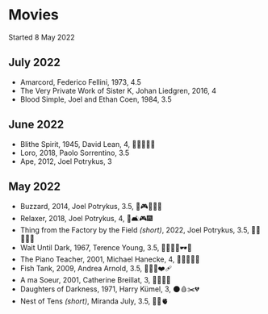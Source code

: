 # Movies

Started 8 May 2022

## July 2022

- Amarcord, Federico Fellini, 1973, 4.5
- The Very Private Work of Sister K, Johan Liedgren, 2016, 4
- Blood Simple, Joel and Ethan Coen, 1984, 3.5

## June 2022

- Blithe Spirit, 1945, David Lean, 4, 💍👻👯‍♀️😰
- Loro,  2018, Paolo Sorrentino, 3.5
- Ape, 2012, Joel Potrykus, 3

## May 2022

- Buzzard, 2014, Joel Potrykus, 3.5, 💸🎮🤘🏻🔪
- Relaxer, 2018, Joel Potrykus, 4, 🥛🛋🎮🎆
- Thing from the Factory by the Field *(short)*, 2022, Joel Potrykus, 3.5, 🤘🏻🏹🍗🤢
- Wait Until Dark, 1967, Terence Young, 3.5, 💉🦹🏻‍♂️🕶🔪
- The Piano Teacher, 2001, Michael Hanecke, 4, 👩‍👦💚🎹🍆
- Fish Tank, 2009, Andrea Arnold, 3.5, 👩‍👧‍👧❤️‍🩹
- A ma Soeur, 2001, Catherine Breillat, 3, 👯‍♀️🍑😰
- Daughters of Darkness, 1971, Harry Kümel, 3, 🌑🩸✂️💔
- Nest of Tens *(short)*, Miranda July, 3.5, 🧸😳🫀
